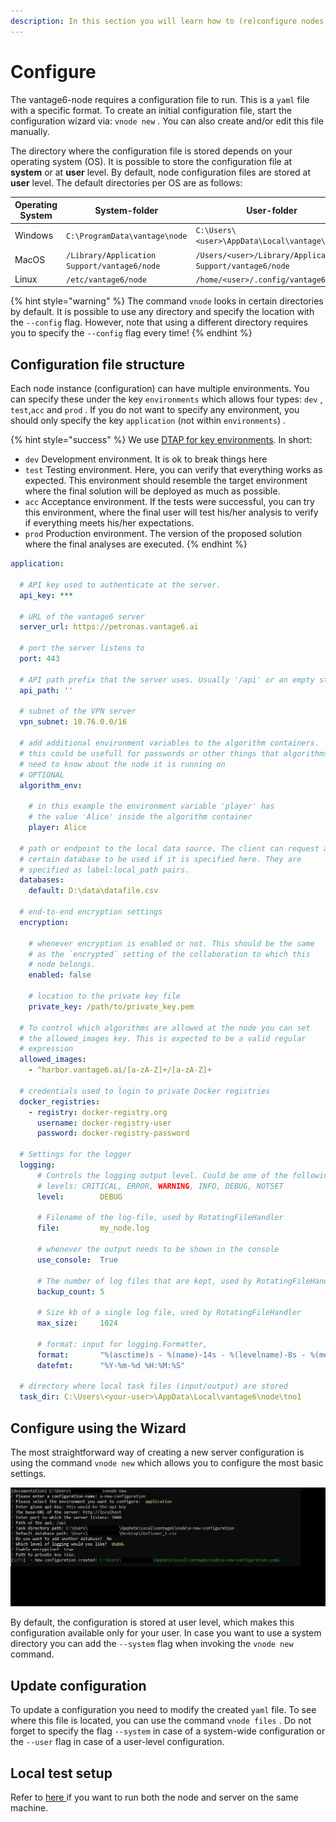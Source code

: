 ```yaml
---
description: In this section you will learn how to (re)configure nodes.
---
```


# Configure

The vantage6-node requires a configuration file to run. This is a `yaml` file with a specific format.  To create an initial configuration file, start the configuration wizard via: `vnode new` . You can also create and/or edit this file manually.

The directory where the configuration file is stored depends on your operating system (OS). It is possible to store the configuration file at **system** or at **user** level. By default, node configuration files are stored at **user** level. The default directories per OS are as follows:

| **Operating System** | **System-folder**                            | **User-folder**                                           |
| -------------------- | -------------------------------------------- | --------------------------------------------------------- |
| Windows              | `C:\ProgramData\vantage\node`                | `C:\Users\<user>\AppData\Local\vantage\node`              |
| MacOS                | `/Library/Application Support/vantage6/node` | `/Users/<user>/Library/Application Support/vantage6/node` |
| Linux                | `/etc/vantage6/node`                         | `/home/<user>/.config/vantage6/node`                      |

{% hint style="warning" %}
The command `vnode` looks in certain directories by default. It is possible to use any directory and specify the location with the `--config` flag. However, note that using a different directory requires you to specify the `--config` flag every time!
{% endhint %}

## Configuration file structure

Each node instance (configuration) can have multiple environments. You can specify these under the key `environments` which allows four types: `dev` , `test`,`acc` and `prod` . If you do not want to specify any environment, you should only specify the key `application` (not within `environments`) .

{% hint style="success" %}
We use [DTAP for key environments](https://en.wikipedia.org/wiki/Development,\_testing,\_acceptance\_and\_production). In short:

* `dev` Development environment. It is ok to break things here
* `test` Testing environment. Here, you can verify that everything works as expected. This environment should resemble the target environment where the final solution will be deployed as much as possible.
* `acc` Acceptance environment. If the tests were successful, you can try this environment, where the final user will test his/her analysis to verify if everything meets his/her expectations.
* `prod` Production environment. The version of the proposed solution where the final analyses are executed.
{% endhint %}

```yaml
application:

  # API key used to authenticate at the server.
  api_key: ***
  
  # URL of the vantage6 server  
  server_url: https://petronas.vantage6.ai
  
  # port the server listens to
  port: 443
    
  # API path prefix that the server uses. Usually '/api' or an empty string
  api_path: ''
  
  # subnet of the VPN server 
  vpn_subnet: 10.76.0.0/16
  
  # add additional environment variables to the algorithm containers.
  # this could be usefull for passwords or other things that algorithms
  # need to know about the node it is running on
  # OPTIONAL
  algorithm_env:
  
    # in this example the environment variable 'player' has 
    # the value 'Alice' inside the algorithm container
    player: Alice
  
  # path or endpoint to the local data source. The client can request a
  # certain database to be used if it is specified here. They are 
  # specified as label:local_path pairs.
  databases:
    default: D:\data\datafile.csv
  
  # end-to-end encryption settings
  encryption:
    
    # whenever encryption is enabled or not. This should be the same
    # as the `encrypted` setting of the collaboration to which this 
    # node belongs. 
    enabled: false
    
    # location to the private key file
    private_key: /path/to/private_key.pem
  
  # To control which algorithms are allowed at the node you can set 
  # the allowed_images key. This is expected to be a valid regular 
  # expression
  allowed_images:
    - ^harbor.vantage6.ai/[a-zA-Z]+/[a-zA-Z]+
  
  # credentials used to login to private Docker registries
  docker_registries:
    - registry: docker-registry.org
      username: docker-registry-user
      password: docker-registry-password
    
  # Settings for the logger
  logging:
      # Controls the logging output level. Could be one of the following
      # levels: CRITICAL, ERROR, WARNING, INFO, DEBUG, NOTSET
      level:        DEBUG
      
      # Filename of the log-file, used by RotatingFileHandler
      file:         my_node.log
      
      # whenever the output needs to be shown in the console
      use_console:  True
      
      # The number of log files that are kept, used by RotatingFileHandler
      backup_count: 5
      
      # Size kb of a single log file, used by RotatingFileHandler
      max_size:     1024
      
      # format: input for logging.Formatter,
      format:       "%(asctime)s - %(name)-14s - %(levelname)-8s - %(message)s"
      datefmt:      "%Y-%m-%d %H:%M:%S"
  
  # directory where local task files (input/output) are stored 
  task_dir: C:\Users\<your-user>\AppData\Local\vantage6\node\tno1
```

## Configure using the Wizard

The most straightforward way of creating a new server configuration is using the command `vnode new` which allows you to configure the most basic settings.

![](<../../.gitbook/assets/vnodenew (1).jpg>)

By default, the configuration is stored at user level, which makes this configuration available only for your user. In case you want to use a system directory you can add the `--system` flag when invoking the `vnode new` command.

## Update configuration

To update a configuration you need to modify the created `yaml` file. To see where this file is located, you can use the command `vnode files` . Do not forget to specify the flag `--system` in case of a system-wide configuration or the `--user` flag in case of a user-level configuration.

## Local test setup

Refer to [here ](../running-the-server/server-configuration.md#local-test-setup)if you want to run both the node and server on the same machine.

##
